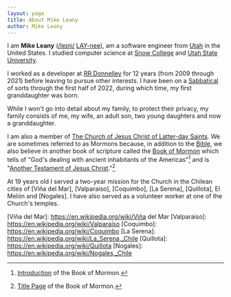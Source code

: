 ```yaml
---
layout: page
title: About Mike Leany
author: Mike Leany
---
```


I am **Mike Leany** ([/leɪni/][IPA] [LAY-nee][respelling]), am a software engineer from [Utah] in the United States. I studied computer science at [Snow College] and [Utah State University].

I worked as a developer at [RR Donnelley] for 12 years (from 2009 through 2021) before leaving to pursue other interests. I have been on a [Sabbatical] of sorts through the first half of 2022, during which time, my first granddaughter was born.

While I won't go into detail about my family, to protect their privacy, my family consists of me, my wife, an adult son, two young daughters and now a granddaughter. 

I am also a member of [The Church of Jesus Christ of Latter-day Saints]. We are sometimes referred to as Mormons because, in addition to the [Bible], we also believe in another book of scripture called the [Book of Mormon] which tells of "God's dealing with ancient inhabitants of the Americas"[^1] and is "[Another Testament of Jesus Christ]."[^2]

At 19 years old I served a two-year mission for the Church in the Chilean cities of [Viña del Mar], [Valparaíso], [Coquimbo], [La Serena], [Quillota], El Melón and [Nogales]. I have also served as a volunteer worker at one of the Church's temples.

[IPA]: https://en.wikipedia.org/wiki/Help:IPA/English
[respelling]: https://en.wikipedia.org/wiki/Help:Pronunciation_respelling_key
[Utah]: https://en.wikipedia.org/wiki/Utah
[Snow College]: https://en.wikipedia.org/wiki/Snow_College 
[Utah State University]: https://en.wikipedia.org/wiki/Utah_State_University
[RR Donnelley]: https://en.wikipedia.org/wiki/RR_Donnelley
[Sabbatical]: https://en.wikipedia.org/wiki/Sabbatical
[The Church of Jesus Christ of Latter-day Saints]: https://en.wikipedia.org/wiki/The_Church_of_Jesus_Christ_of_Latter-day_Saints
[Bible]: https://en.wikipedia.org/wiki/Bible
[Book of Mormon]: https://en.wikipedia.org/wiki/Book_of_Mormon
[Another Testament of Jesus Christ]: https://www.churchofjesuschrist.org/study/scriptures/bofm/3-ne/11?lang=eng
[Viña del Mar]: https://en.wikipedia.org/wiki/Viña del Mar
[Valparaíso]: https://en.wikipedia.org/wiki/Valparaíso
[Coquimbo]: https://en.wikipedia.org/wiki/Coquimbo
[La Serena]: https://en.wikipedia.org/wiki/La_Serena,_Chile
[Quillota]: https://en.wikipedia.org/wiki/Quillota
[Nogales]: https://en.wikipedia.org/wiki/Nogales,_Chile

[^1]: [Introduction](https://www.churchofjesuschrist.org/study/scriptures/bofm/introduction?lang=eng) of the Book of Mormon.
[^2]: [Title Page](https://www.churchofjesuschrist.org/study/scriptures/bofm/title-page?lang=eng) of the Book of Mormon.
